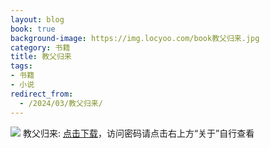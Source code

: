 ```yaml
---
layout: blog
book: true
background-image: https://img.locyoo.com/book教父归来.jpg
category: 书籍
title: 教父归来
tags:
- 书籍
- 小说
redirect_from:
  - /2024/03/教父归来/
---
```

![](https://img.locyoo.com/book教父归来.jpg)
教父归来: <a name = "ref1" href="https://url18.ctfile.com/f/50983618-1345418647-b2f93c?p=3619">点击下载</a>，访问密码请点击右上方“关于”自行查看